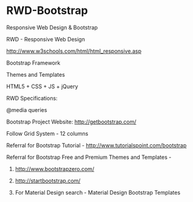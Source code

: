 # RWD-Bootstrap
Responsive Web Design &amp; Bootstrap

RWD - Responsive Web Design

http://www.w3schools.com/html/html_responsive.asp

Bootstrap Framework

Themes and Templates

HTML5 + CSS + JS + jQuery

RWD Specifications:

@media queries 

<meta name="viewport" content="width=device-width, initial-scale=1.0">

Bootstrap Project Website: http://getbootstrap.com/

Follow Grid System - 12 columns

Referral for Bootstrap Tutorial - http://www.tutorialspoint.com/bootstrap

Referral for Bootstrap Free and Premium Themes and Templates - 

1. http://www.bootstrapzero.com/

2. http://startbootstrap.com/

3. For Material Design search - Material Design Bootstrap Templates
